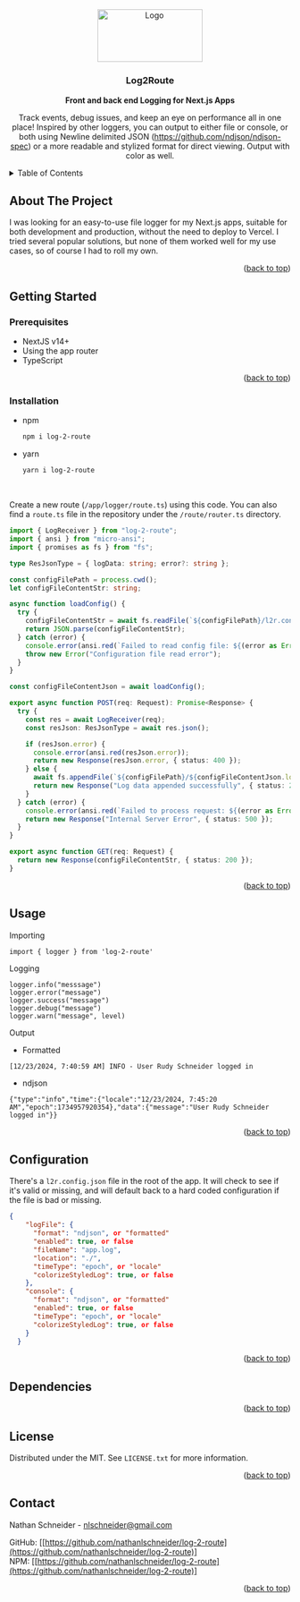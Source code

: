 <a id="readme-top"></a>
<br />
<div align="center">
  <a href="https://github.com/nathanlschneider/log-2-route">
    <img src="https://github.com/user-attachments/assets/795e4e5f-926b-4c44-ae68-8e1c6d1ba6f7" alt="Logo" width="188.77" height="94.3">
  </a>
<h3 align="center">Log2Route</h3>
  <p align="center">
    <strong>Front and back end Logging for Next.js Apps</strong>
    <br/>
    <div> Track events, debug issues, and keep an eye on performance all in one place! Inspired by other loggers, you can output to either file or console, or both
    using Newline delimited JSON (<a href="https://github.com/ndjson/ndjson-spec">https://github.com/ndjson/ndjson-spec</a>) or a more readable and stylized format for direct viewing. Output with color as well.</div>
  </p>
</div>

<!-- TABLE OF CONTENTS -->
<details>
  <summary>Table of Contents</summary>
  <ol>
    <li>
      <a href="#about-the-project">About The Project</a>
    </li>
    <li>
      <a href="#getting-started">Getting Started</a>
      <ul>
        <li><a href="#prerequisites">Prerequisites</a></li>
        <li><a href="#installation">Installation</a></li>
      </ul>
    </li>
    <li><a href="#configuration">Configuration</a></li>
    <li><a href="#usage">Usage</a></li>
    <li><a href="#dependencies">Dependencies</a></li>
    <li><a href="#license">License</a></li>
    <li><a href="#contact">Contact</a></li>
  </ol>
</details>

<!-- ABOUT THE PROJECT -->
## About The Project

I was looking for an easy-to-use file logger for my Next.js apps, suitable for both development and production, without the need to deploy to Vercel. I tried several popular solutions, but none of them worked well for my use cases, so of course I had to roll my own.

<p align="right">(<a href="#readme-top">back to top</a>)</p>


## Getting Started

### Prerequisites
<ul>
  <li>NextJS v14+</li>
  <li>Using the app router</li>
  <li>TypeScript</li>
</ul>
<p align="right">(<a href="#readme-top">back to top</a>)</p>

### Installation

* npm
  ```sh
  npm i log-2-route
  ```
* yarn
  ```sh
  yarn i log-2-route
  ```
<br/>
  
Create a new route (<code>/app/logger/route.ts</code>) using this code. You can also find a <code>route.ts</code> file in the repository under the <code>/route/router.ts</code> directory.
```typescript
import { LogReceiver } from "log-2-route";
import { ansi } from "micro-ansi";
import { promises as fs } from "fs";

type ResJsonType = { logData: string; error?: string };

const configFilePath = process.cwd();
let configFileContentStr: string;

async function loadConfig() {
  try {
    configFileContentStr = await fs.readFile(`${configFilePath}/l2r.config.json`, "utf-8");
    return JSON.parse(configFileContentStr);
  } catch (error) {
    console.error(ansi.red(`Failed to read config file: ${(error as Error).message}`));
    throw new Error("Configuration file read error");
  }
}

const configFileContentJson = await loadConfig();

export async function POST(req: Request): Promise<Response> {
  try {
    const res = await LogReceiver(req);
    const resJson: ResJsonType = await res.json();

    if (resJson.error) {
      console.error(ansi.red(resJson.error));
      return new Response(resJson.error, { status: 400 });
    } else {
      await fs.appendFile(`${configFilePath}/${configFileContentJson.logFile.fileName}`, resJson.logData);
      return new Response("Log data appended successfully", { status: 200 });
    }
  } catch (error) {
    console.error(ansi.red(`Failed to process request: ${(error as Error).message}`));
    return new Response("Internal Server Error", { status: 500 });
  }
}

export async function GET(req: Request) {
  return new Response(configFileContentStr, { status: 200 });
}

```
<p align="right">(<a href="#readme-top">back to top</a>)</p>

## Usage

Importing
```
import { logger } from 'log-2-route'
```

Logging
```
logger.info("messsage")
logger.error("message")
logger.success("message")
logger.debug("message")
logger.warn("message", level)
```

Output

<ul>
  <li>Formatted</li>
</ul>

```
[12/23/2024, 7:40:59 AM] INFO - User Rudy Schneider logged in
```

<ul>
  <li>ndjson</li>
</ul>

```
{"type":"info","time":{"locale":"12/23/2024, 7:45:20 AM","epoch":1734957920354},"data":{"message":"User Rudy Schneider logged in"}}
```

<p align="right">(<a href="#readme-top">back to top</a>)</p>

## Configuration

There's a <code>l2r.config.json</code> file in the root of the app. It will check to see if it's valid or missing, and will default back to a hard coded configuration if the file is bad or missing. 
```json
{
    "logFile": {
      "format": "ndjson", or "formatted"
      "enabled": true, or false
      "fileName": "app.log",
      "location": "./",
      "timeType": "epoch", or "locale"
      "colorizeStyledLog": true, or false
    },
    "console": {
      "format": "ndjson", or "formatted"
      "enabled": true, or false
      "timeType": "epoch", or "locale"
      "colorizeStyledLog": true, or false
    }
  }
```
<p align="right">(<a href="#readme-top">back to top</a>)</p>

## Dependencies

<p align="right">(<a href="#readme-top">back to top</a>)</p>

## License

Distributed under the MIT. See `LICENSE.txt` for more information.
<p align="right">(<a href="#readme-top">back to top</a>)</p>

## Contact

Nathan Schneider - nlschneider@gmail.com

GitHub: [[https://github.com/nathanlschneider/log-2-route](https://github.com/nathanlschneider/log-2-route)]<br/>
NPM:    [[https://github.com/nathanlschneider/log-2-route](https://github.com/nathanlschneider/log-2-route)]<br/>
<p align="right">(<a href="#readme-top">back to top</a>)</p>
